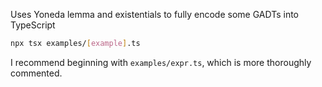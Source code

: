Uses Yoneda lemma and existentials to fully encode some GADTs into TypeScript

```sh
npx tsx examples/[example].ts
```

I recommend beginning with `examples/expr.ts`, which is more thoroughly commented.